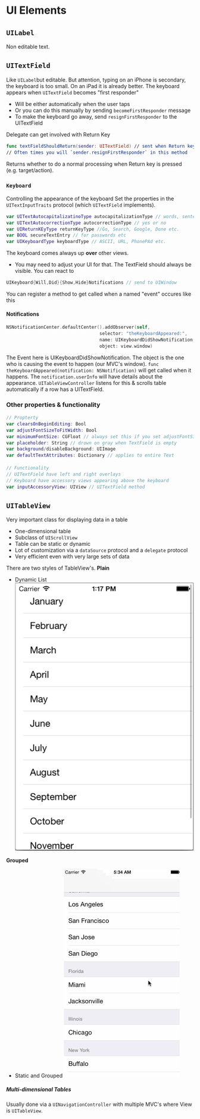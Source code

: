 # UI Elements
## `UILabel`
Non editable text.

## `UITextField`
Like `UILabel`but editable. But attention, typing on an iPhone is secondary, the keyboard is too small. On an iPad it is already better.
The keyboard appears when `UITextField` becomes "first responder"
* Will be either automatically when the user taps
* Or you can do this manually by sending `becomeFirstResponder` message
* To make the keyboard go away, send `resignFirstResponder` to the UITextField

Delegate can get involved with Return Key
```swift
func textFieldShouldReturn(sender: UITextField) // sent when Return key is pressed
// Often times you will `sender.resignFirstResponder` in this method
```
Returns whether to do a normal processing when Return key is pressed (e.g. target/action).

### `Keyboard`
Controlling the appearance of the keyboard
Set the properties in the `UITextInputTraits` protocol (which `UITextField` implements).
```swift
var UITextAutocapitalizatinoType autocapitalizationType // words, sentences etc.
var UITextAutocorrectionType autocorrectionType // yes or no
var UIReturnKEyType returnKeyType //Go, Search, Google, Done etc.
var BOOL secureTextEntry // for passwords etc
var UIKeyboardType keyboardType // ASCII, URL, PhonePAd etc.
```

The keyboard comes always up **over** other views.
* You may need to adjust your UI for that. The TextField should always be visible. You can react to
```swift
UIKeyboard{Will,Did}{Show,Hide}Notifications // send to UIWindow
```
You can register a method to get called when a named "event" occures like this
#### Notifications
```swift
NSNotificationCenter.defaultCenter().addObserver(self,
                                   selector: "theKeyboardAppeared:",
                                   name: UIKeyboardDidShowNotification,
                                   object: view.window)
```
The Event here is UIKeyboardDidShowNotification. The object is the one who is causing the event to happen (our MVC's window). `func theKeyboardAppeared(notification: NSNotification)` will get called when it happens. The `notification.userInfo` will have details about the appearance.
`UITableViewController` listens for this & scrolls table automatically if a row has a UITextField.

### Other properties & functionality
```swift
// Propterty
var clearsOnBeginEditing: Bool
var adjustFontSizeToFitWidth: Bool
var minimumFontSize: CGFloat // always set this if you set adjustFontSizeToFitWidth
var placeholder: String // drown on gray when TextField is empty
var background/disableBackground: UIImage
var defaultTextAttributes: Dictionary // applies to entire Text

// Functionality
// UITextField have left and right overlays
// Keyboard have accessory views appearing above the keyboard
var inputAccessoryView: UIView // UITextField method
```



## `UITableView`
Very important class for displaying data in a table
 * One-dimensional table
 * Subclass of `UIScrollView`
 * Table can be static or dynamic
 * Lot of customization via a `dataSource` protocol and a `delegate` protocol
 * Very efficient even with very large sets of data

There are two styles of TableView's.
**Plain**
* Dynamic List
![UITableView Plain](uitableview_plain.png)

**Grouped**
* Static and Grouped
![UITableView Grouped](uitableview_grouped.gif)

##### Multi-dimensional Tables
Usually done via a `UINavigationController` with multiple MVC's where View is `UITableView`.

